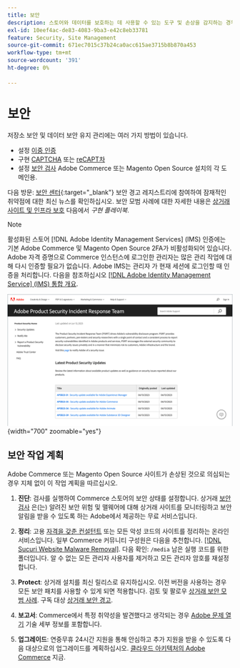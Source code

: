 ```yaml
---
title: 보안
description: 스토어와 데이터를 보호하는 데 사용할 수 있는 도구 및 손상을 감지하는 경우 보안 작업 계획에 대한 지침에 대해 알아봅니다.
exl-id: 10eef4ac-de83-4083-9ba3-e42c8eb33781
feature: Security, Site Management
source-git-commit: 671ec7015c37b24ca0acc615ae3715b8b870a453
workflow-type: tm+mt
source-wordcount: '391'
ht-degree: 0%

---
```


# 보안

저장소 보안 및 데이터 보안 유지 관리에는 여러 가지 방법이 있습니다.

- 설정 [이중 인증](security-two-factor-authentication.md)
- 구현 [CAPTCHA](security-captcha.md) 또는 [reCAPT차](security-google-recaptcha.md)
- 설정 [보안 검사](security-scan.md) Adobe Commerce 또는 Magento Open Source 설치의 각 도메인용.

다음 방문: [보안 센터](https://helpx.adobe.com/security.html){:target=&quot;_blank&quot;} 보안 경고 레지스트리에 참여하여 잠재적인 취약점에 대한 최신 뉴스를 확인하십시오. 보안 모범 사례에 대한 자세한 내용은 [상거래 사이트 및 인프라 보호](https://experienceleague.adobe.com/docs/commerce-operations/implementation-playbook/best-practices/launch/security-best-practices.html) 다음에서 _구현 플레이북_.

>[!NOTE]
>
>활성화된 스토어 [!DNL Adobe Identity Management Services] (IMS) 인증에는 기본 Adobe Commerce 및 Magento Open Source 2FA가 비활성화되어 있습니다. Adobe 자격 증명으로 Commerce 인스턴스에 로그인한 관리자는 많은 관리 작업에 대해 다시 인증할 필요가 없습니다. Adobe IMS는 관리자 가 현재 세션에 로그인할 때 인증을 처리합니다. 다음을 참조하십시오 [[!DNL Adobe Identity Management Service] (IMS) 통합 개요](../getting-started/adobe-ims-integration-overview.md).

![보안 센터](./assets/product-security-home.png){width="700" zoomable="yes"}

## 보안 작업 계획

Adobe Commerce 또는 Magento Open Source 사이트가 손상된 것으로 의심되는 경우 지체 없이 이 작업 계획을 따르십시오.

1. **진단**: 검사를 실행하여 Commerce 스토어의 보안 상태를 설정합니다. 상거래 [보안 검사](security-scan.md) 은(는) 알려진 보안 위험 및 맬웨어에 대해 상거래 사이트를 모니터링하고 보안 알림을 받을 수 있도록 하는 Adobe에서 제공하는 무료 서비스입니다.

1. **정리**: 고용 [자격을 갖춘 컨설턴트](https://solutionpartners.adobe.com/s/directory/?partner_type=1) 또는 모든 악성 코드의 사이트를 정리하는 온라인 서비스입니다. 일부 Commerce 커뮤니티 구성원은 다음을 추천합니다. [[!DNL Sucuri Website Malware Removal]](https://sucuri.net/website-antivirus/malware-removal). 다음 확인: `/media` 남은 실행 코드를 위한 폴더입니다. 알 수 없는 모든 관리자 사용자를 제거하고 모든 관리자 암호를 재설정합니다.

1. **Protect**: 상거래 설치를 최신 릴리스로 유지하십시오. 이전 버전을 사용하는 경우 모든 보안 패치를 사용할 수 있게 되면 적용합니다. 검토 및 팔로우 [상거래 보안 모범 사례](https://www.adobe.com/content/dam/cc/en/trust-center/ungated/whitepapers/experience-cloud/adobe-commerce-best-practices-guide.pdf). 구독 대상 [상거래 보안 경고](https://www.adobe.com/subscription/adbeSecurityNotifications.html).

1. **보고서**: Commerce에서 특정 취약성을 발견했다고 생각되는 경우 [Adobe 문제 열기](https://hackerone.com/adobe?type=team) 기술 세부 정보를 포함합니다.

1. **업그레이드**: 연중무휴 24시간 지원을 통해 안심하고 추가 지원을 받을 수 있도록 다음 대상으로의 업그레이드를 계획하십시오. [클라우드 아키텍처의 Adobe Commerce](https://business.adobe.com/products/magento/cloud-delivery.html) 지금.
